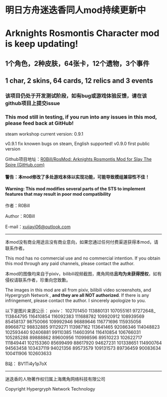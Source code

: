 # 明日方舟迷迭香同人mod持续更新中

# Arknights Rosmontis Character mod is keep updating!

## 1个角色，2种皮肤，64张卡，12个遗物，3个事件

## 1 char, 2 skins, 64 cards, 12 relics and 3 events

### 该项目仍处于开发测试阶段，如有bug或游戏体验反馈，请在该github项目上提交issue

### This mod still in testing, if you run into any issues in this mod, please feed back at GitHub!

steam workshop current version: 0.9.1

v0.9.1
fix knowen bugs on steam, English supported!
v0.9.0
first public version

Github项目地址：[R0Bill/RosMod: Arknights Rosmontis Mod for Slay The Spire (GitHub.com)](https://github.com/R0Bill/RosMod)

#### 警告：本mod修改了多处游戏本体以实现功能，可能导致模组兼容性不佳！

#### Warning: This mod modifies several parts of the STS to implement features that may result in poor mod compatibility

作者：R0Bill

Author：R0Bill

E-mail：xujiayi06@outlook.com


---
本mod没有商业用途且没有商业意向，如果您通过任何付费渠道获得本mod，请联系作者。

This mod has no commercial use and no commercial intention. If you obtain this mod through any paid channels, please contact the author.

本mod的图像均来自于pixiv，bilibili视频截图，鹰角网络**且均为未获得授权**，如有侵权请联系作者，珍重向您致歉。

The images in this mod are all from pixiv, bilibili video screenshots, and Hypergryph Network , **and they are all NOT
authorized**. If there is any infringement, please contact the author. I sincerely apologize to you.

以下是图片来源公示：
pixiv：
102701450 113880131 107055161 97272648_ 113844795 116410854 116092383 111688782
109920912 108939569 85458137 98750066 109992946 96889646 116771696 115935056 89668712
98832885 91129271 113987162 113641465 92086346 114048823 102593440 92406881 99110385
114603914 116410854 106766031 105285288 89888862 89600956 110998596 89510223 102622717
111849441 102153360 85699499 88617920 94627231 101338651 114900764 94563458 103437119
94021356 89573579 109131573 89736459 90083634 100411906 102603633

B站：
BV1Ti4y1p7oX


---
迷迭香的人物著作权归属上海鹰角网络科技有限公司

Copyright Hypergryph Network Technology

